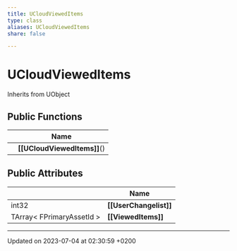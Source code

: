 ```yaml
---
title: UCloudViewedItems
type: class
aliases: UCloudViewedItems
share: false

---
```


# UCloudViewedItems





Inherits from UObject

## Public Functions

|                | Name           |
| -------------- | -------------- |
| | **[[UCloudViewedItems]]**() |

## Public Attributes

|                | Name           |
| -------------- | -------------- |
| int32 | **[[UserChangelist]]**  |
| TArray< FPrimaryAssetId > | **[[ViewedItems]]**  |

-------------------------------

Updated on 2023-07-04 at 02:30:59 +0200